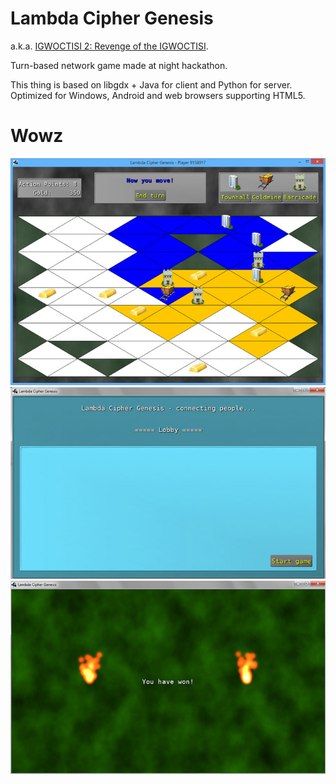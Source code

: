 # Lambda Cipher Genesis
a.k.a. [IGWOCTISI 2: Revenge of the IGWOCTISI](https://github.com/Namek/igwoctisi).

Turn-based network game made at night hackathon.

This thing is based on libgdx + Java for client and Python for server. Optimized for Windows, Android and web browsers supporting HTML5.

# Wowz

![gameplay](/screenshots/lcg1.jpg?raw=true)
![waiting for other players](/screenshots/lcg2.jpg?raw=true)
![you have won](/screenshots/lcg3.jpg?raw=true)

